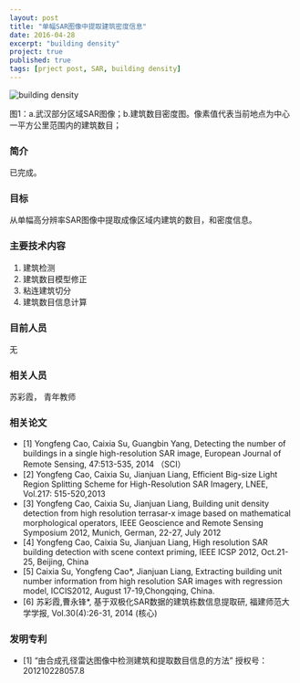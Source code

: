 ```yaml
---
layout: post
title: "单幅SAR图像中提取建筑密度信息"
date: 2016-04-28
excerpt: "building density"
project: true
published: true
tags: [prject post, SAR, building density]
---
```


![building density](http://bighanksmallhank.github.io/mydata/BuildingDensity.jpg)

图1：a.武汉部分区域SAR图像；b.建筑数目密度图。像素值代表当前地点为中心一平方公里范围内的建筑数目；

### 简介 ###

已完成。

### 目标 ###

从单幅高分辨率SAR图像中提取成像区域内建筑的数目，和密度信息。

### 主要技术内容 ### 
1. 建筑检测
2. 建筑数目模型修正
3. 粘连建筑切分
4. 建筑数目信息计算

### 目前人员 ###

无

### 相关人员 ###

苏彩霞， 青年教师

### 相关论文 ###
- [1] Yongfeng Cao, Caixia Su, Guangbin Yang, Detecting the number of buildings in a single high-resolution SAR image, European Journal of Remote Sensing, 47:513-535, 2014 （SCI）
- [2] Yongfeng Cao, Caixia Su, Jianjuan Liang, Efficient Big-size Light Region Splitting Scheme for High-Resolution SAR Imagery, LNEE, Vol.217: 515-520,2013
- [3] Yongfeng Cao, Caixia Su, Jianjuan Liang, Building unit density detection from high resolution terrasar-x image based on mathematical morphological operators, IEEE Geoscience and Remote Sensing Symposium 2012, Munich, German, 22-27, July 2012 
- [4] Yongfeng Cao, Caixia Su, Jianjuan Liang, High resolution SAR building detection with scene context priming, IEEE ICSP 2012, Oct.21-25, Beijing, China
- [5] Caixia Su, Yongfeng Cao*, Jianjuan Liang, Extracting building unit number information from high resolution SAR images with regression model, ICCIS2012, August 17-19,Chongqing, China.
- [6] 苏彩霞,曹永锋*, 基于双极化SAR数据的建筑栋数信息提取研, 福建师范大学学报, Vol.30(4):26-31, 2014  (核心)

### 发明专利 ###
- [1] “由合成孔径雷达图像中检测建筑和提取数目信息的方法” 授权号：201210228057.8
